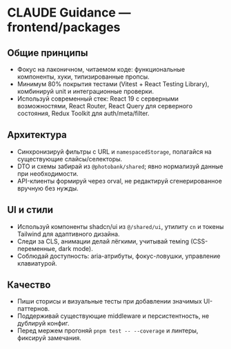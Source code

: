 # CLAUDE Guidance — frontend/packages

## Общие принципы
- Фокус на лаконичном, читаемом коде: функциональные компоненты, хуки, типизированные пропсы.
- Минимум 80% покрытия тестами (Vitest + React Testing Library), комбинируй unit и интеграционные проверки.
- Используй современный стек: React 19 с серверными возможностями, React Router, React Query для серверного состояния, Redux Toolkit для auth/meta/filter.

## Архитектура
- Синхронизируй фильтры с URL и `namespacedStorage`, полагайся на существующие слайсы/селекторы.
- DTO и схемы забирай из `@photobank/shared`; явно нормализуй данные при необходимости.
- API-клиенты формируй через orval, не редактируй сгенерированное вручную без нужды.

## UI и стили
- Используй компоненты shadcn/ui из `@/shared/ui`, утилиту `cn` и токены Tailwind для адаптивного дизайна.
- Следи за CLS, анимации делай лёгкими, учитывай темing (CSS-переменные, dark mode).
- Соблюдай доступность: aria-атрибуты, фокус-ловушки, управление клавиатурой.

## Качество
- Пиши сторисы и визуальные тесты при добавлении значимых UI-паттернов.
- Поддерживай существующие middleware и персистентность, не дублируй конфиг.
- Перед мержем прогоняй `pnpm test -- --coverage` и линтеры, фиксируй замечания.
